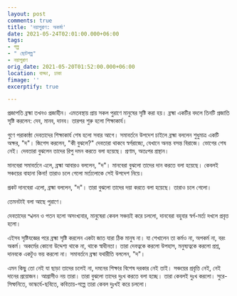 ```yaml
---
layout: post
comments: true
title: 'নয়াপুরাণ: অকর্মা'
date: 2021-05-24T02:01:00.000+06:00
tags:
- গল্প
- " ছোটগল্প"
- নয়াপুরাণ
orig_date: 2021-05-20T01:52:00.000+06:00
location: বাড্ডা, ঢাকা
fimage: ''
excerptify: true

---
```

প্রজাপতি ব্রহ্মা তখনও প্রজাহীন। এমতবস্থায় প্রায় সকল পুরাণে মানুষের সৃষ্টি করা হয়। ব্রহ্মা একটির বদলে তিনটি প্রজাতি সৃষ্টি করলেন: দেব, মানব, দানব। তারপর শুরু হলো শিক্ষাকার্য।

গুণে পরাকাষ্ঠা দেবতাদের শিক্ষাকার্য শেষ হলো সবার আগে। সমাবর্তনে উপদেশ চাইলে ব্রহ্মা বললেন শুধুমাত্র একটি অক্ষর, "দ"। জিগেস করলেন, "কী বুঝলে?" দেবতারা থাকবে স্বর্গরাজ্যে, যেখানে অনন্ত বসন্ত বিরাজে। ভোগের শেষ নেই। দেবতারা বুঝলেন তাদের রিপু দমন করতে বলা হয়েছে। প্রণাম, অতঃপর প্রস্থান।
<!--more-->

মানবেরা সমাবর্তনে এলে, ব্রহ্মা আবারও বললেন, "দ"। মানবেরা বুঝলো তাদের দান করতে বলা হয়েছে। কেবলই সঞ্চয়ের বাহানা কিনা! তারাও চলে গেলো মর্ত্যলোকে সেই উপদেশ নিয়ে।

প্রকট দানবেরা এলো, ব্রহ্মা বললেন, "দ"। তারা বুঝলো তাদের দয়া করতে বলা হয়েছে। তারাও চলে গেলো।

তেমনটাই বলা আছে পুরাণে।

দেবতাদের স্খলন ও পতন হলো অসংখ্যবার, মানুষেরা কেবল সঞ্চয়ই করে চললো, দানবেরা বহুবার স্বর্গ-মর্ত্য দখলে প্রবৃত্ত হলো।

এইসব সৃষ্টিযজ্ঞের পরে ব্রহ্মা সৃষ্টি করলেন একটা জাত যারা ঠিক মানুষ না। যা শেখালেন তা কর্মও না, অপকর্ম না, বরং অকর্ম। অকর্মের কোনো উদ্দেশ্য থাকে না, থাকে স্বাধীনতা। তারা দেবত্বকে করলো উপহাস, মনুষ্যত্বকে করলো প্রশ্ন, দানবকে একটুও ভয় করলো না। সমাবর্তনে ব্রহ্মা যথারীতি বললেন, "দ"।

এমন কিছু তো নেই যা ছাড়া তাদের চলেই না, দমনের শিক্ষার বিশেষ দরকার নেই তাই। সঞ্চয়ের প্রবৃত্তি নেই, নেই দানের প্রয়োজন। আগ্রাসীও নয় তারা। তারা বুঝলো তাদের দুঃখ করতে বলা হচ্ছে। তারা কেবলই দুঃখ করলো। সুরে-সিম্ফনিতে, ভাস্কর্যে-ছবিতে, কবিতায়-গল্পে তারা কেবল দুঃখই করে চললো।